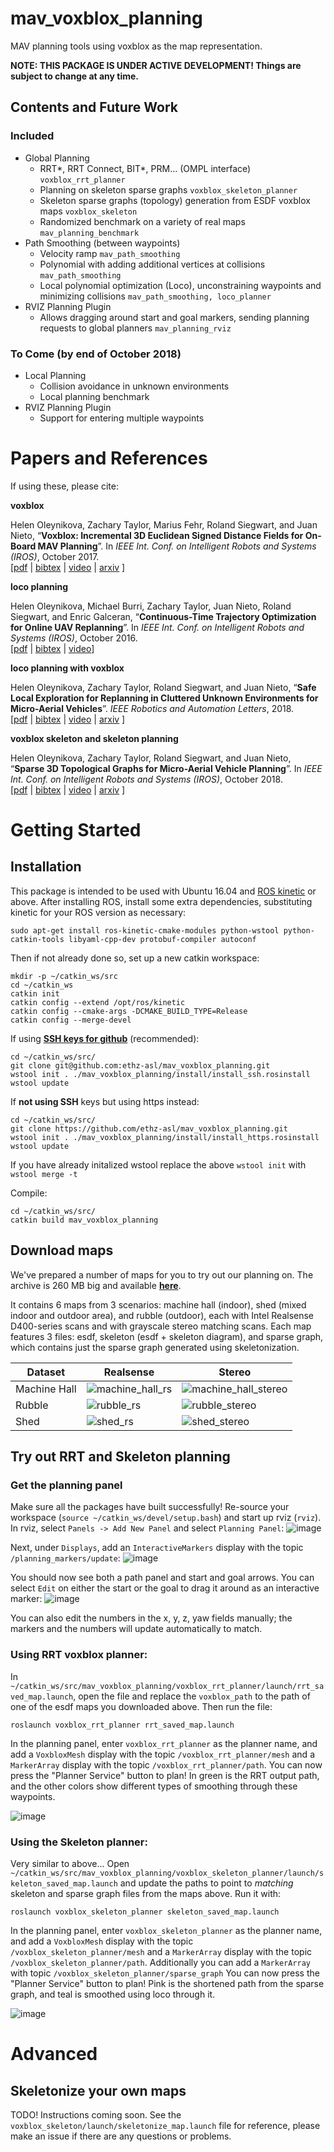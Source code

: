 # mav_voxblox_planning
MAV planning tools using voxblox as the map representation.

**NOTE: THIS PACKAGE IS UNDER ACTIVE DEVELOPMENT! Things are subject to change at any time.**

## Contents and Future Work
### Included
* Global Planning
  * RRT*, RRT Connect, BIT*, PRM... (OMPL interface) `voxblox_rrt_planner`
  * Planning on skeleton sparse graphs `voxblox_skeleton_planner`
  * Skeleton sparse graphs (topology) generation from ESDF voxblox maps `voxblox_skeleton`
  * Randomized benchmark on a variety of real maps `mav_planning_benchmark`
* Path Smoothing (between waypoints)
  * Velocity ramp `mav_path_smoothing`
  * Polynomial with adding additional vertices at collisions `mav_path_smoothing`
  * Local polynomial optimization (Loco), unconstraining waypoints and minimizing collisions `mav_path_smoothing, loco_planner`
* RVIZ Planning Plugin
  * Allows dragging around start and goal markers, sending planning requests to global planners `mav_planning_rviz`

### To Come (by end of October 2018)
* Local Planning
  * Collision avoidance in unknown environments
  * Local planning benchmark
* RVIZ Planning Plugin
  * Support for entering multiple waypoints

# Papers and References
If using these, please cite:

**voxblox**
      <p>Helen Oleynikova, Zachary Taylor, Marius Fehr, Roland Siegwart, and Juan Nieto, “<b>Voxblox: Incremental 3D Euclidean Signed Distance Fields for On-Board MAV Planning</b>”. In <i>IEEE Int. Conf. on Intelligent Robots and Systems (IROS)</i>, October 2017.<br>
        [<a href="publications/iros_2017_voxblox.pdf">pdf</a> | <a href="publications/iros_2017_voxblox_bibtex.txt">bibtex</a> | <a href="https://www.youtube.com/watch?v=ZGvnGFnTVR8">video</a> | <a href="https://arxiv.org/abs/1611.03631">arxiv</a> ]
      </p>

**loco planning**
      <p>Helen Oleynikova, Michael Burri, Zachary Taylor, Juan Nieto, Roland Siegwart, and Enric Galceran, “<b>Continuous-Time Trajectory Optimization for Online UAV Replanning</b>”. In <i>IEEE Int. Conf. on Intelligent Robots and Systems (IROS)</i>, October 2016.<br>
        [<a href="publications/iros_2016_replanning.pdf">pdf</a> | <a href="publications/iros_2016_replanning_bibtex.txt">bibtex</a> | <a href="https://www.youtube.com/watch?v=-cm-HkTI8vw">video</a>]
      </p>

**loco planning with voxblox**
      <p>Helen Oleynikova, Zachary Taylor, Roland Siegwart, and Juan Nieto, “<b>Safe Local Exploration for Replanning in Cluttered Unknown Environments for Micro-Aerial Vehicles</b>”. <i>IEEE Robotics and Automation Letters</i>, 2018.<br>
        [<a href="publications/ral_2018_local_exploration.pdf">pdf</a> | <a href="publications/ral_2018_bibtex.txt">bibtex</a> | <a href="https://www.youtube.com/watch?v=rAJwD2kr7c0">video</a> | <a href="https://arxiv.org/abs/1710.00604">arxiv</a> ]
      </p>

**voxblox skeleton and skeleton planning**
      <p>Helen Oleynikova, Zachary Taylor, Roland Siegwart, and Juan Nieto, “<b>Sparse 3D Topological Graphs for Micro-Aerial Vehicle Planning</b>”. In <i>IEEE Int. Conf. on Intelligent Robots and Systems (IROS)</i>, October 2018.<br>
        [<a href="publications/iros_2018_skeleton.pdf">pdf</a> | <a href="publications/iros_2018_skeleton_bibtex.txt">bibtex</a> | <a href="https://www.youtube.com/watch?v=U_6rk-SF0Nw">video</a> | <a href="https://arxiv.org/abs/1803.04345">arxiv</a> ]
      </p>

# Getting Started
## Installation
This package is intended to be used with Ubuntu 16.04 and [ROS kinetic](http://wiki.ros.org/kinetic/Installation/Ubuntu) or above.
After installing ROS, install some extra dependencies, substituting kinetic for your ROS version as necessary:
```
sudo apt-get install ros-kinetic-cmake-modules python-wstool python-catkin-tools libyaml-cpp-dev protobuf-compiler autoconf
```
Then if not already done so, set up a new catkin workspace:
```
mkdir -p ~/catkin_ws/src
cd ~/catkin_ws
catkin init
catkin config --extend /opt/ros/kinetic
catkin config --cmake-args -DCMAKE_BUILD_TYPE=Release
catkin config --merge-devel
```
If using [**SSH keys for github**](https://help.github.com/articles/connecting-to-github-with-ssh/) (recommended):
```
cd ~/catkin_ws/src/
git clone git@github.com:ethz-asl/mav_voxblox_planning.git
wstool init . ./mav_voxblox_planning/install/install_ssh.rosinstall
wstool update
```

If **not using SSH** keys but using https instead:
```
cd ~/catkin_ws/src/
git clone https://github.com/ethz-asl/mav_voxblox_planning.git
wstool init . ./mav_voxblox_planning/install/install_https.rosinstall
wstool update
```

If you have already initalized wstool replace the above `wstool init` with `wstool merge -t`

Compile:
```
cd ~/catkin_ws/src/
catkin build mav_voxblox_planning
```

## Download maps
We've prepared a number of maps for you to try out our planning on.
The archive is 260 MB big and available [**here**](http://robotics.ethz.ch/~asl-datasets/2018_mav_voxblox_planning/mav_voxblox_planning_maps.zip).

It contains 6 maps from 3 scenarios: machine hall (indoor), shed (mixed indoor and outdoor area), and rubble (outdoor), each with Intel Realsense D400-series scans and with grayscale stereo matching scans. Each map features 3 files: esdf, skeleton (esdf + skeleton diagram), and sparse graph, which contains just the sparse graph generated using skeletonization.



| Dataset | Realsense | Stereo |
| ---- | --------- | --------- |
| Machine Hall | ![machine_hall_rs](https://user-images.githubusercontent.com/5616392/46145669-344edd00-c261-11e8-8722-f12e4157f877.png)  | ![machine_hall_stereo](https://user-images.githubusercontent.com/5616392/46145670-344edd00-c261-11e8-8a07-d4b710daf78f.png)  |
| Rubble | ![rubble_rs](https://user-images.githubusercontent.com/5616392/46145671-344edd00-c261-11e8-8c3c-6460e458e3d0.png) | ![rubble_stereo](https://user-images.githubusercontent.com/5616392/46145672-344edd00-c261-11e8-9e3e-3e349f95bcf9.png)   |
| Shed | ![shed_rs](https://user-images.githubusercontent.com/5616392/46145673-344edd00-c261-11e8-8002-0369d728d02d.png) | ![shed_stereo](https://user-images.githubusercontent.com/5616392/46145674-344edd00-c261-11e8-91bc-3cd042604bae.png) |




## Try out RRT and Skeleton planning
### Get the planning panel
Make sure all the packages have built successfully! Re-source your workspace (`source ~/catkin_ws/devel/setup.bash`) and start up rviz (`rviz`).
In rviz, select `Panels -> Add New Panel` and select `Planning Panel`:
![image](https://user-images.githubusercontent.com/5616392/46146339-cc999180-c262-11e8-95bd-599aa240cc5c.png)

Next, under `Displays`, add an `InteractiveMarkers` display with the topic `/planning_markers/update`:
![image](https://user-images.githubusercontent.com/5616392/46146406-fce13000-c262-11e8-8a68-59b639ef3f6a.png)

You should now see both a path panel and start and goal arrows. You can select `Edit` on either the start or the goal to drag it around as an interactive marker:
![image](https://user-images.githubusercontent.com/5616392/46146671-a0324500-c263-11e8-910e-d94b79afd246.png)

You can also edit the numbers in the x, y, z, yaw fields manually; the markers and the numbers will update automatically to match.

### Using RRT voxblox planner:
In `~/catkin_ws/src/mav_voxblox_planning/voxblox_rrt_planner/launch/rrt_saved_map.launch`, open the file and replace the `voxblox_path` to the path of one of the esdf maps you downloaded above.
Then run the file:
```
roslaunch voxblox_rrt_planner rrt_saved_map.launch
```

In the planning panel, enter `voxblox_rrt_planner` as the planner name, and add a `VoxbloxMesh` display with the topic `/voxblox_rrt_planner/mesh` and a `MarkerArray` display with the topic `/voxblox_rrt_planner/path`.
You can now press the "Planner Service" button to plan!
In green is the RRT output path, and the other colors show different types of smoothing through these waypoints.

![image](https://user-images.githubusercontent.com/5616392/46146886-31a1b700-c264-11e8-87cc-3a4e7fd7f10e.png)

### Using the Skeleton planner:
Very similar to above... Open `~/catkin_ws/src/mav_voxblox_planning/voxblox_skeleton_planner/launch/skeleton_saved_map.launch` and update the paths to point to *matching* skeleton and sparse graph files from the maps above.
Run it with:
```
roslaunch voxblox_skeleton_planner skeleton_saved_map.launch
```
In the planning panel, enter `voxblox_skeleton_planner` as the planner name, and add a `VoxbloxMesh` display with the topic `/voxblox_skeleton_planner/mesh` and a `MarkerArray` display with the topic `/voxblox_skeleton_planner/path`. Additionally you can add a `MarkerArray` with topic `/voxblox_skeleton_planner/sparse_graph`
You can now press the "Planner Service" button to plan! 
Pink is the shortened path from the sparse graph, and teal is smoothed using loco through it.

![image](https://user-images.githubusercontent.com/5616392/46147219-3155eb80-c265-11e8-9787-150906e5bf90.png)


# Advanced
## Skeletonize your own maps
TODO! Instructions coming soon. See the `voxblox_skeleton/launch/skeletonize_map.launch` file for reference, please make an issue if there are any questions or problems.
